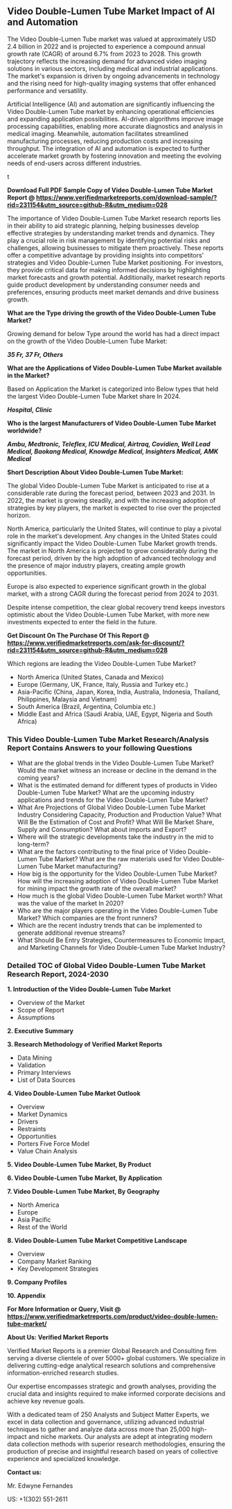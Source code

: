 <h2>Video Double-Lumen Tube Market Impact of AI and Automation</h2><p>The Video Double-Lumen Tube market was valued at approximately USD 2.4 billion in 2022 and is projected to experience a compound annual growth rate (CAGR) of around 6.7% from 2023 to 2028. This growth trajectory reflects the increasing demand for advanced video imaging solutions in various sectors, including medical and industrial applications. The market's expansion is driven by ongoing advancements in technology and the rising need for high-quality imaging systems that offer enhanced performance and versatility.</p><p>Artificial Intelligence (AI) and automation are significantly influencing the Video Double-Lumen Tube market by enhancing operational efficiencies and expanding application possibilities. AI-driven algorithms improve image processing capabilities, enabling more accurate diagnostics and analysis in medical imaging. Meanwhile, automation facilitates streamlined manufacturing processes, reducing production costs and increasing throughput. The integration of AI and automation is expected to further accelerate market growth by fostering innovation and meeting the evolving needs of end-users across different industries.</p>t</p><p id="" class=""><strong>Download Full PDF Sample Copy of Video Double-Lumen Tube Market Report @ <a href="https://www.verifiedmarketreports.com/download-sample/?rid=231154&utm_source=github-R&utm_medium=028" target="_blank">https://www.verifiedmarketreports.com/download-sample/?rid=231154&utm_source=github-R&utm_medium=028</a></strong></p><p>The importance of&nbsp;Video Double-Lumen Tube Market research reports lies in their ability to aid strategic planning, helping businesses develop effective strategies by understanding market trends and dynamics. They play a crucial role in risk management by identifying potential risks and challenges, allowing businesses to mitigate them proactively. These reports offer a competitive advantage by providing insights into competitors' strategies and Video Double-Lumen Tube Market positioning. For investors, they provide critical data for making informed decisions by highlighting market forecasts and growth potential. Additionally, market research reports guide product development by understanding consumer needs and preferences, ensuring products meet market demands and drive business growth.</p><p><strong>What are the&nbsp;Type driving the growth of the Video Double-Lumen Tube Market?</strong></p><p id="" class="">Growing demand for below Type around the world has had a direct impact on the growth of the Video Double-Lumen Tube Market:</p><em><strong>35 Fr, 37 Fr, Others</strong></em></p><strong>What are the&nbsp;Applications&nbsp;of Video Double-Lumen Tube Market available in the Market?</strong></p><p id="" class="">Based on Application the Market is categorized into Below types that held the largest Video Double-Lumen Tube Market share In 2024.</p><em><strong>Hospital, Clinic</strong></em></p><strong>Who is the largest Manufacturers of Video Double-Lumen Tube Market worldwide?</strong></p><p><em><strong>Ambu, Medtronic, Teleflex, ICU Medical, Airtraq, Covidien, Well Lead Medical, Baokang Medical, Knowdge Medical, Insighters Medical, AMK Medical</strong></em></p><p id="" class=""><strong>Short Description About Video Double-Lumen Tube Market:</strong></p><p>The global Video Double-Lumen Tube Market is anticipated to rise at a considerable rate during the forecast period, between 2023 and 2031. In 2022, the market is growing steadily, and with the increasing adoption of strategies by key players, the market is expected to rise over the projected horizon.</p><p>North America, particularly the United States, will continue to play a pivotal role in the market's development. Any changes in the United States could significantly impact the Video Double-Lumen Tube Market growth trends. The market in North America is projected to grow considerably during the forecast period, driven by the high adoption of advanced technology and the presence of major industry players, creating ample growth opportunities.</p><p>Europe is also expected to experience significant growth in the global market, with a strong CAGR during the forecast period from 2024 to 2031.</p><p>Despite intense competition, the clear global recovery trend keeps investors optimistic about the Video Double-Lumen Tube Market, with more new investments expected to enter the field in the future.</p><p id="" class=""><strong>Get Discount On The Purchase Of This Report @ <a href="https://www.verifiedmarketreports.com/ask-for-discount/?rid=231154&utm_source=github-R&utm_medium=028" target="_blank">https://www.verifiedmarketreports.com/ask-for-discount/?rid=231154&utm_source=github-R&utm_medium=028</a></strong></p>Which regions are leading the Video Double-Lumen Tube Market?</p><ul><li>North America (United States, Canada and Mexico)</li><li>Europe (Germany, UK, France, Italy, Russia and Turkey etc.)</li><li>Asia-Pacific (China, Japan, Korea, India, Australia, Indonesia, Thailand, Philippines, Malaysia and Vietnam)</li><li>South America (Brazil, Argentina, Columbia etc.)</li><li>Middle East and Africa (Saudi Arabia, UAE, Egypt, Nigeria and South Africa)</li></ul><h3 id="" class="">This Video Double-Lumen Tube Market Research/Analysis Report Contains Answers to your following Questions</h3><ul><li>What are the global trends in the Video Double-Lumen Tube Market? Would the market witness an increase or decline in the demand in the coming years?</li><li>What is the estimated demand for different types of products in Video Double-Lumen Tube Market? What are the upcoming industry applications and trends for the Video Double-Lumen Tube Market?</li><li>What Are Projections of Global Video Double-Lumen Tube Market Industry Considering Capacity, Production and Production Value? What Will Be the Estimation of Cost and Profit? What Will Be Market Share, Supply and Consumption? What about imports and Export?</li><li>Where will the strategic developments take the industry in the mid to long-term?</li><li>What are the factors contributing to the final price of Video Double-Lumen Tube Market? What are the raw materials used for Video Double-Lumen Tube Market manufacturing?</li><li>How big is the opportunity for the Video Double-Lumen Tube Market? How will the increasing adoption of Video Double-Lumen Tube Market for mining impact the growth rate of the overall market?</li><li>How much is the global Video Double-Lumen Tube Market worth? What was the value of the market In 2020?</li><li>Who are the major players operating in the Video Double-Lumen Tube Market? Which companies are the front runners?</li><li>Which are the recent industry trends that can be implemented to generate additional revenue streams?</li><li>What Should Be Entry Strategies, Countermeasures to Economic Impact, and Marketing Channels for Video Double-Lumen Tube Market Industry?</li></ul><h3 id="" class="">Detailed TOC of Global Video Double-Lumen Tube Market Research Report, 2024-2030</h3><p id="" class=""><strong>1. Introduction of the Video Double-Lumen Tube Market</strong></p><ul><li>Overview of the Market</li><li>Scope of Report</li><li>Assumptions</li></ul><p id="" class=""><strong>2. Executive Summary</strong></p><p id="" class=""><strong>3. Research Methodology of Verified Market Reports</strong></p><ul><li>Data Mining</li><li>Validation</li><li>Primary Interviews</li><li>List of Data Sources</li></ul><p id="" class=""><strong>4. Video Double-Lumen Tube Market Outlook</strong></p><ul><li>Overview</li><li>Market Dynamics</li><li>Drivers</li><li>Restraints</li><li>Opportunities</li><li>Porters Five Force Model</li><li>Value Chain Analysis</li></ul><p id="" class=""><strong>5. Video Double-Lumen Tube Market, By Product</strong></p><p id="" class=""><strong>6. Video Double-Lumen Tube Market, By Application</strong></p><p id="" class=""><strong>7. Video Double-Lumen Tube Market, By Geography</strong></p><ul><li>North America</li><li>Europe</li><li>Asia Pacific</li><li>Rest of the World</li></ul><p id="" class=""><strong>8. Video Double-Lumen Tube Market Competitive Landscape</strong></p><ul><li>Overview</li><li>Company Market Ranking</li><li>Key Development Strategies</li></ul><p id="" class=""><strong>9. Company Profiles</strong></p><p id="" class=""><strong>10. Appendix</strong></p><p id="" class=""><strong>For More Information or Query, Visit @ <a href="https://www.verifiedmarketreports.com/product/video-double-lumen-tube-market/" target="_blank">https://www.verifiedmarketreports.com/product/video-double-lumen-tube-market/</a></strong></p><p id="" class=""><strong>About Us: Verified Market Reports</strong></p><p id="" class="">Verified Market Reports is a premier Global Research and Consulting firm serving a diverse clientele of over 5000+ global customers. We specialize in delivering cutting-edge analytical research solutions and comprehensive information-enriched research studies.</p><p id="" class="">Our expertise encompasses strategic and growth analyses, providing the crucial data and insights required to make informed corporate decisions and achieve key revenue goals.</p><p id="" class="">With a dedicated team of 250 Analysts and Subject Matter Experts, we excel in data collection and governance, utilizing advanced industrial techniques to gather and analyze data across more than 25,000 high-impact and niche markets. Our analysts are adept at integrating modern data collection methods with superior research methodologies, ensuring the production of precise and insightful research based on years of collective experience and specialized knowledge.</p><p id="" class=""><strong>Contact us:</strong></p><p id="" class="">Mr. Edwyne Fernandes</p><p id="" class="">US: +1(302) 551-2611</p>